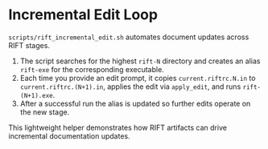 # Incremental Edit Loop

`scripts/rift_incremental_edit.sh` automates document updates across RIFT stages.

1. The script searches for the highest `rift-N` directory and creates an alias `rift-exe` for the corresponding executable.
2. Each time you provide an edit prompt, it copies `current.riftrc.N.in` to `current.riftrc.(N+1).in`, applies the edit via `apply_edit`, and runs `rift-(N+1).exe`.
3. After a successful run the alias is updated so further edits operate on the new stage.

This lightweight helper demonstrates how RIFT artifacts can drive incremental documentation updates.
